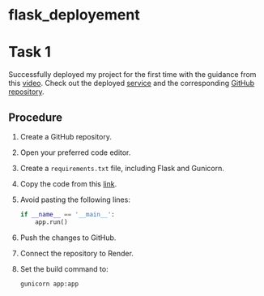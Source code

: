 # flask_deployement

# Task 1

Successfully deployed my project for the first time with the guidance from this [video](https://www.youtube.com/watch?v=pg11wmj8LbY). Check out the deployed [service](https://trying-to-deploy.onrender.com/) and the corresponding [GitHub repository](https://trying-to-deploy.onrender.com/).

## Procedure

1. Create a GitHub repository.

2. Open your preferred code editor.

3. Create a `requirements.txt` file, including Flask and Gunicorn.

4. Copy the code from this [link](https://www.geeksforgeeks.org/flask-creating-first-simple-application/).

5. Avoid pasting the following lines:

    ```python
    if __name__ == '__main__':
        app.run()
    ```

6. Push the changes to GitHub.

7. Connect the repository to Render.

8. Set the build command to:

    ```
    gunicorn app:app
    ```

